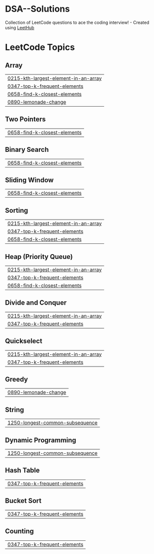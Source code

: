 # DSA--Solutions
Collection of LeetCode questions to ace the coding interview! - Created using [LeetHub](https://github.com/QasimWani/LeetHub)

<!---LeetCode Topics Start-->
# LeetCode Topics
## Array
|  |
| ------- |
| [0215-kth-largest-element-in-an-array](https://github.com/arshh020/DSA-Solutions/tree/master/0215-kth-largest-element-in-an-array) |
| [0347-top-k-frequent-elements](https://github.com/arshh020/DSA-Solutions/tree/master/0347-top-k-frequent-elements) |
| [0658-find-k-closest-elements](https://github.com/arshh020/DSA-Solutions/tree/master/0658-find-k-closest-elements) |
| [0890-lemonade-change](https://github.com/arshh020/DSA-Solutions/tree/master/0890-lemonade-change) |
## Two Pointers
|  |
| ------- |
| [0658-find-k-closest-elements](https://github.com/arshh020/DSA-Solutions/tree/master/0658-find-k-closest-elements) |
## Binary Search
|  |
| ------- |
| [0658-find-k-closest-elements](https://github.com/arshh020/DSA-Solutions/tree/master/0658-find-k-closest-elements) |
## Sliding Window
|  |
| ------- |
| [0658-find-k-closest-elements](https://github.com/arshh020/DSA-Solutions/tree/master/0658-find-k-closest-elements) |
## Sorting
|  |
| ------- |
| [0215-kth-largest-element-in-an-array](https://github.com/arshh020/DSA-Solutions/tree/master/0215-kth-largest-element-in-an-array) |
| [0347-top-k-frequent-elements](https://github.com/arshh020/DSA-Solutions/tree/master/0347-top-k-frequent-elements) |
| [0658-find-k-closest-elements](https://github.com/arshh020/DSA-Solutions/tree/master/0658-find-k-closest-elements) |
## Heap (Priority Queue)
|  |
| ------- |
| [0215-kth-largest-element-in-an-array](https://github.com/arshh020/DSA-Solutions/tree/master/0215-kth-largest-element-in-an-array) |
| [0347-top-k-frequent-elements](https://github.com/arshh020/DSA-Solutions/tree/master/0347-top-k-frequent-elements) |
| [0658-find-k-closest-elements](https://github.com/arshh020/DSA-Solutions/tree/master/0658-find-k-closest-elements) |
## Divide and Conquer
|  |
| ------- |
| [0215-kth-largest-element-in-an-array](https://github.com/arshh020/DSA-Solutions/tree/master/0215-kth-largest-element-in-an-array) |
| [0347-top-k-frequent-elements](https://github.com/arshh020/DSA-Solutions/tree/master/0347-top-k-frequent-elements) |
## Quickselect
|  |
| ------- |
| [0215-kth-largest-element-in-an-array](https://github.com/arshh020/DSA-Solutions/tree/master/0215-kth-largest-element-in-an-array) |
| [0347-top-k-frequent-elements](https://github.com/arshh020/DSA-Solutions/tree/master/0347-top-k-frequent-elements) |
## Greedy
|  |
| ------- |
| [0890-lemonade-change](https://github.com/arshh020/DSA-Solutions/tree/master/0890-lemonade-change) |
## String
|  |
| ------- |
| [1250-longest-common-subsequence](https://github.com/arshh020/DSA-Solutions/tree/master/1250-longest-common-subsequence) |
## Dynamic Programming
|  |
| ------- |
| [1250-longest-common-subsequence](https://github.com/arshh020/DSA-Solutions/tree/master/1250-longest-common-subsequence) |
## Hash Table
|  |
| ------- |
| [0347-top-k-frequent-elements](https://github.com/arshh020/DSA-Solutions/tree/master/0347-top-k-frequent-elements) |
## Bucket Sort
|  |
| ------- |
| [0347-top-k-frequent-elements](https://github.com/arshh020/DSA-Solutions/tree/master/0347-top-k-frequent-elements) |
## Counting
|  |
| ------- |
| [0347-top-k-frequent-elements](https://github.com/arshh020/DSA-Solutions/tree/master/0347-top-k-frequent-elements) |
<!---LeetCode Topics End-->